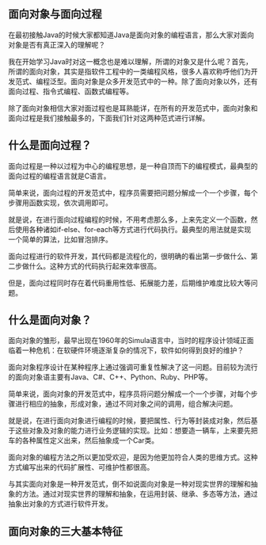 ## 面向对象与面向过程

在最初接触Java的时候大家都知道Java是面向对象的编程语言，那么大家对面向对象是否有真正深入的理解呢？

我在开始学习Java时对这一概念也是难以理解，所谓的对象又是什么呢？首先，所谓的面向对象，其实是指软件工程中的一类编程风格，很多人喜欢称呼他们为开发范式、编程泛型。面向对象是众多开发范式中的一种。除了面向对象以外，还有面向过程、指令式编程、函数式编程等。

除了面向对象相信大家对面过程也是耳熟能详，在所有的开发范式中，面向对象和面向过程是我们接触最多的，下面我们针对这两种范式进行详解。

## 什么是面向过程？

面向过程是一种以过程为中心的编程思想，是一种自顶而下的编程模式，最典型的面向过程的编程语言就是C语言。

简单来说，面向过程的开发范式中，程序员需要把问题分解成一个一个步骤，每个步骤用函数实现，依次调用即可。

就是说，在进行面向过程编程的时候，不用考虑那么多，上来先定义一个函数，然后使用各种诸如if-else、for-each等方式进行代码执行。最典型的用法就是实现一个简单的算法，比如冒泡排序。

面向过程进行的软件开发，其代码都是流程化的，很明确的看出第一步做什么、第二步做什么。这种方式的代码执行起来效率很高。

但是，面向过程同时存在着代码重用性低、拓展能力差，后期维护难度比较大等问题。

## 什么是面向对象？

面向对象的雏形，最早出现在1960年的Simula语言中，当时的程序设计领域正面临着一种危机：在软硬件环境逐渐复杂的情况下，软件如何得到良好的维护？

面向对象程序设计在某种程序上通过强调可重复性解决了这一问题。目前较为流行的面向对象语主要有Java、C#、C++、Python、Ruby、PHP等。

简单来说，面向对象的开发范式中，程序员将问题分解成一个一个步骤，对每个步骤进行相应的抽象，形成对象，通过不同对象之间的调用，组合解决问题。

就是说，在进行面向对象进行编程的时候，要把属性、行为等封装成对象，然后基于这些对象及对象的能力进行业务逻辑的实现。比如：想要造一辆车，上来要先把车的各种属性定义出来，然后抽象成一个Car类。

面向对象的编程方法之所以更加受欢迎，是因为他更加符合人类的思维方式。这种方式编写出来的代码扩展性、可维护性都很高。

与其实面向对象是一种开发范式，倒不如说面向对象是一种对现实世界的理解和抽象的方法。通过对现实世界的理解和抽象，在运用封装、继承、多态等方法，通过抽象出对象的方式进行软件开发。

## 面向对象的三大基本特征

